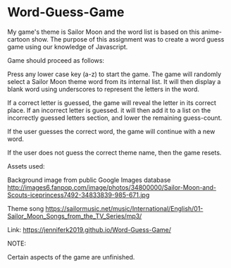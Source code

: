 # Word-Guess-Game 

My game's theme is Sailor Moon and the word list is based on this anime-cartoon show. The purpose of this assignment was to create a word guess game using our knowledge of Javascript. 

Game should proceed as follows:

Press any lower case key (a-z) to start the game. The game will randomly select a Sailor Moon theme word from its internal list. It will then display a blank word using underscores to represent the letters in the word.

If a correct letter is guessed, the game will reveal the letter in its correct place. If an incorrect letter is guessed. it will then add it to a list on the incorrectly guessed letters section, and lower the remaining guess-count.

If the user guesses the correct word, the game will continue with a new word.

If the user does not guess the correct theme name, then the game resets.

Assets used:

Background image from public Google Images database 
http://images6.fanpop.com/image/photos/34800000/Sailor-Moon-and-Scouts-iceprincess7492-34833839-985-671.jpg

Theme song
https://sailormusic.net/music/International/English/01-Sailor_Moon_Songs_from_the_TV_Series/mp3/

Link: https://jenniferk2019.github.io/Word-Guess-Game/

NOTE: 

Certain aspects of the game are unfinished.
